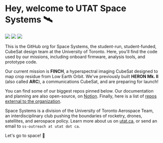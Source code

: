 <head><link rel="stylesheet" href="https://raw.githubusercontent.com/utat-ss/.github/main/styles/readme-style.css"></head>

# Hey, welcome to UTAT Space Systems 🛰️

<div class="patches-grid">
<img class="patch finch" src="https://raw.githubusercontent.com/utat-ss/.github/main/assets/UTAT-patch-2022.png">
<img class="patch utat" src="https://raw.githubusercontent.com/utat-ss/.github/main/assets/UTAT-patch-2022.png"/>
<img class="patch heron" src="https://raw.githubusercontent.com/utat-ss/.github/main/assets/HERONMkII-patch-2022.png">
</div>

This is the GitHub org for Space Systems, the student-run, student-funded, CubeSat design team at the University of Toronto. Here, you'll find the code used by our missions, including onboard firmware, analysis tools, and prototype code.

Our current mission is **FINCH**, a hyperspectral imaging CubeSat designed to map crop residue from Low Earth Orbit. We've previously built **HERON Mk. II** (also called **ARC**), a communications CubeSat, and are preparing for launch! 

You can find some of our biggest repos pinned below. Our documentation and planning are also open-source, on [Notion](https://utat-ss.notion.site/UTAT-Space-Systems-660068a07b694305b56c483962e927c5). Finally, here is a list of [repos external to the organization](https://www.notion.so/utat-ss/GitHub-60cc2338aa4b48dbbea8316c1ee0e102). 

Space Systems is a division of the University of Toronto Aerospace Team, an interdisciplinary club pushing the boundaries of rocketry, drones, satellites, and aerospace policy. Learn more about us on [utat.ca](https://www.utat.ca/space-systems), or send an email to `ss-outreach at utat dot ca`.

Let's go to space! 🚀
